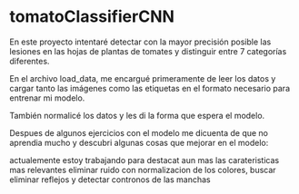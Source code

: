 # tomatoClassifierCNN

En este proyecto intentaré detectar con la mayor precisión posible las lesiones en las hojas de plantas de tomates y distinguir entre 7 categorías diferentes.

En el archivo load_data, me encargué primeramente de leer los datos y cargar tanto las imágenes como las etiquetas en el formato necesario para entrenar mi modelo.

También normalicé los datos y les di la forma que espera el modelo.

Despues de algunos ejercicios con el modelo me dicuenta de que no aprendia mucho y descubri algunas cosas que mejorar en el modelo:

actualemente estoy trabajando para destacat aun mas las carateristicas mas relevantes eliminar ruido con normalizacion de los colores, buscar eliminar reflejos y detectar contronos de las manchas